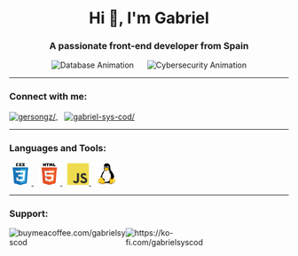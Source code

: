 <h1 align="center">Hi 👋, I'm Gabriel</h1>
<h3 align="center">A passionate front-end developer from Spain</h3>

<div align="center">
  <img src="https://media.giphy.com/media/3o6ZsZCjv6nT6fqfkk/giphy.gif" alt="Database Animation" width="180" style="margin-right:20px;" />
  <img src="https://media.giphy.com/media/3o7aD6T6L1IqOR85WQ/giphy.gif" alt="Cybersecurity Animation" width="180" />
</div>

---

<h3 align="left">Connect with me:</h3>
<p align="left">
  <a href="https://linkedin.com/in/gersongz/" target="_blank" rel="noopener noreferrer">
    <img align="center" src="https://raw.githubusercontent.com/rahuldkjain/github-profile-readme-generator/master/src/images/icons/Social/linked-in-alt.svg" alt="gersongz/" height="30" width="40" />
  </a>
  &nbsp;&nbsp;
  <a href="https://www.leetcode.com/gabriel-sys-cod/" target="_blank" rel="noopener noreferrer">
    <img align="center" src="https://raw.githubusercontent.com/rahuldkjain/github-profile-readme-generator/master/src/images/icons/Social/leet-code.svg" alt="gabriel-sys-cod/" height="30" width="40" />
  </a>
</p>

---

<h3 align="left">Languages and Tools:</h3>
<p align="left">
  <a href="https://www.w3schools.com/css/" target="_blank" rel="noreferrer">
    <img src="https://raw.githubusercontent.com/devicons/devicon/master/icons/css3/css3-original-wordmark.svg" alt="css3" width="40" height="40" />
  </a>
  &nbsp;
  <a href="https://www.w3.org/html/" target="_blank" rel="noreferrer">
    <img src="https://raw.githubusercontent.com/devicons/devicon/master/icons/html5/html5-original-wordmark.svg" alt="html5" width="40" height="40" />
  </a>
  &nbsp;
  <a href="https://developer.mozilla.org/en-US/docs/Web/JavaScript" target="_blank" rel="noreferrer">
    <img src="https://raw.githubusercontent.com/devicons/devicon/master/icons/javascript/javascript-original.svg" alt="javascript" width="40" height="40" />
  </a>
  &nbsp;
  <a href="https://www.linux.org/" target="_blank" rel="noreferrer">
    <img src="https://raw.githubusercontent.com/devicons/devicon/master/icons/linux/linux-original.svg" alt="linux" width="40" height="40" />
  </a>
</p>

---

<h3 align="left">Support:</h3>
<p>
  <a href="https://www.buymeacoffee.com/gabrielsyscod" target="_blank" rel="noopener noreferrer">
    <img align="left" src="https://cdn.buymeacoffee.com/buttons/v2/default-yellow.png" height="50" width="210" alt="buymeacoffee.com/gabrielsyscod" />
  </a>
  &nbsp;&nbsp;
  <a href="https://ko-fi.com/gabrielsyscod" target="_blank" rel="noopener noreferrer">
    <img align="left" src="https://cdn.ko-fi.com/cdn/kofi3.png?v=3" height="50" width="210" alt="https://ko-fi.com/gabrielsyscod" />
  </a>
</p>
<br><br>
